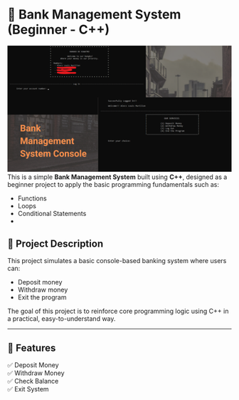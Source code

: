 # 🏦 Bank Management System (Beginner - C++)
  ![image alt](https://github.com/AlecsDevs/-Bank-Management-console/blob/f69a83f3a593836659dfe25b91539f306c3808b1/BankManagementSystem.png) <!-- Replace with your actual image link -->
This is a simple **Bank Management System** built using **C++**, designed as a beginner project to apply the basic programming fundamentals such as:
- Functions
- Loops
- Conditional Statements
- 
## 🚀 Project Description

This project simulates a basic console-based banking system where users can:
- Deposit money
- Withdraw money
- Exit the program

The goal of this project is to reinforce core programming logic using C++ in a practical, easy-to-understand way.

---

## 🧠 Features

✅ Deposit Money  
✅ Withdraw Money  
✅ Check Balance  
✅ Exit System
